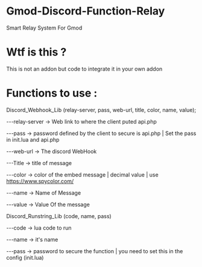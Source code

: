 # Gmod-Discord-Function-Relay
Smart Relay System For Gmod

# Wtf is this ?

This is not an addon but code to integrate it in your own addon 

# Functions to use :

Discord_Webhook_Lib (relay-server, pass, web-url, title, color, name, value);

---relay-server -> Web link to where the client puted api.php
   
---pass -> password defined by the client to secure is api.php | Set the pass in init.lua and api.php
   
---web-url -> The discord WebHook
   
---Title -> title of message
   
---color -> color of the embed message | decimal value | use https://www.spycolor.com/
   
---name -> Name of Message
   
---value -> Value Of the message
   
Discord_Runstring_Lib (code, name, pass)

---code -> lua code to run 
   
---name -> it's name
   
---pass -> password to secure the function | you need to set this in the config (init.lua)
